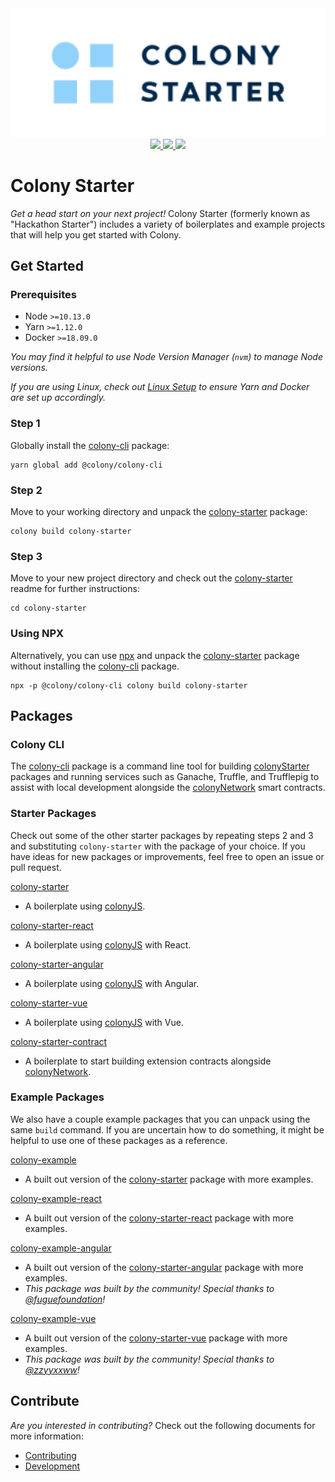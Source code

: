 <div align="center">
  <img src="/docs/img/colonyStarter_color.svg" width="600" />
</div>
<div align="center">
  <a href="https://circleci.com/gh/JoinColony/colonyStarter">
    <img src="https://circleci.com/gh/JoinColony/colonyStarter.svg?style=shield" />
  </a>
  <a href="https://gitter.im/JoinColony/colonyStarter">
    <img src="https://img.shields.io/gitter/room/TechnologyAdvice/Stardust.svg" />
  </a>
  <a href="https://build.colony.io/">
    <img src="https://img.shields.io/discourse/https/build.colony.io/status.svg" />
  </a>
</div>

# Colony Starter

_Get a head start on your next project!_ Colony Starter (formerly known as "Hackathon Starter") includes a variety of boilerplates and example projects that will help you get started with Colony.

## Get Started

### Prerequisites

- Node `>=10.13.0`
- Yarn `>=1.12.0`
- Docker `>=18.09.0`

_You may find it helpful to use Node Version Manager (`nvm`) to manage Node versions._

_If you are using Linux, check out [Linux Setup](/.github/LINUX_SETUP.md) to ensure Yarn and Docker are set up accordingly._

### Step 1

Globally install the [colony-cli](/packages/colony-cli) package:

```
yarn global add @colony/colony-cli
```

### Step 2

Move to your working directory and unpack the [colony-starter](/packages/colony-starter) package:

```
colony build colony-starter
```

### Step 3

Move to your new project directory and check out the [colony-starter](/packages/colony-starter) readme for further instructions:

```
cd colony-starter
```

### Using NPX

Alternatively, you can use [npx](https://www.npmjs.com/package/npx) and unpack the [colony-starter](/packages/colony-starter) package without installing the [colony-cli](/packages/colony-cli) package.

```
npx -p @colony/colony-cli colony build colony-starter
```

## Packages

### Colony CLI

The [colony-cli](/packages/colony-cli) package is a command line tool for building [colonyStarter](https://github.com/JoinColony/colonyStarter) packages and running services such as Ganache, Truffle, and Trufflepig to assist with local development alongside the [colonyNetwork](https://github.com/JoinColony/colonyNetwork) smart contracts.

### Starter Packages

Check out some of the other starter packages by repeating steps 2 and 3 and substituting `colony-starter` with the package of your choice. If you have ideas for new packages or improvements, feel free to open an issue or pull request.

[colony-starter](/packages/colony-starter)

- A boilerplate using [colonyJS](https://github.com/JoinColony/colonyJS).

[colony-starter-react](/packages/colony-starter-react)

- A boilerplate using [colonyJS](https://github.com/JoinColony/colonyJS) with React.

[colony-starter-angular](/packages/colony-starter-angular)

- A boilerplate using [colonyJS](https://github.com/JoinColony/colonyJS) with Angular.

[colony-starter-vue](/packages/colony-starter-vue)

- A boilerplate using [colonyJS](https://github.com/JoinColony/colonyJS) with Vue.

[colony-starter-contract](/packages/colony-starter-contract)

- A boilerplate to start building extension contracts alongside [colonyNetwork](https://github.com/JoinColony/colonyNetwork).

### Example Packages

We also have a couple example packages that you can unpack using the same `build` command. If you are uncertain how to do something, it might be helpful to use one of these packages as a reference.

[colony-example](/packages/colony-example)

- A built out version of the [colony-starter](/packages/colony-starter) package with more examples.

[colony-example-react](/packages/colony-example-react)

- A built out version of the [colony-starter-react](/packages/colony-starter-react) package with more examples.

[colony-example-angular](/packages/colony-example-angular)

- A built out version of the [colony-starter-angular](/packages/colony-starter-angular) package with more examples.
- _This package was built by the community! Special thanks to [@fuguefoundation](https://github.com/fuguefoundation)!_

[colony-example-vue](/packages/colony-example-vue)

- A built out version of the [colony-starter-vue](/packages/colony-starter-vue) package with more examples.
- _This package was built by the community! Special thanks to [@zzyyxxww](https://github.com/zzyyxxww)!_

## Contribute

_Are you interested in contributing?_ Check out the following documents for more information:

- [Contributing](/.github/CONTRIBUTING.md)
- [Development](/.github/DEVELOPMENT.md)
